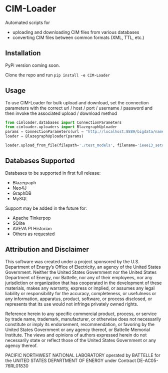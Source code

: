 # CIM-Loader
Automated scripts for 
* uploading and downloading CIM files from various databases
* converting CIM files between common formats (XML, TTL, etc.)


## Installation
PyPi version coming soon.

Clone the repo and run
`pip install -e CIM-Loader`


## Usage

To use CIM-Loader for bulk upload and download, set the connection parameters with the correct url / host / port / username / password and then invoke the associated upload / download method

```python
from cimloader.databases import ConnectionParameters
from cimloader.uploaders import BlazegraphUploader
params = ConnectionParameters(url = "http://localhost:8889/bigdata/namespace/kb/sparql")
loader = BlazegraphUploader(params)

loader.upload_from_file(filepath='./test_models', filename='ieee13_seto.xml')
```


## Databases Supported
Databases to be supported in first full release:
* Blazegraph
* Neo4J
* GraphDB
* MySQL

Support may be added in the future for:
* Apache Tinkerpop
* SQlite
* AVEVA PI Historian
* Others as requested


## Attribution and Disclaimer

This software was created under a project sponsored by the U.S. Department of Energy’s Office of Electricity, an agency of the United States Government.  Neither the United States Government nor the United States Department of Energy, nor Battelle, nor any of their employees, nor any jurisdiction or organization that has cooperated in the development of these materials, makes any warranty, express or implied, or assumes any legal liability or responsibility for the accuracy, completeness, or usefulness or any information, apparatus, product, software, or process disclosed, or represents that its use would not infringe privately owned rights.

Reference herein to any specific commercial product, process, or service by trade name, trademark, manufacturer, or otherwise does not necessarily constitute or imply its endorsement, recommendation, or favoring by the United States Government or any agency thereof, or Battelle Memorial Institute. The views and opinions of authors expressed herein do not necessarily state or reflect those of the United States Government or any agency thereof.

PACIFIC NORTHWEST NATIONAL LABORATORY
operated by
BATTELLE
for the
UNITED STATES DEPARTMENT OF ENERGY
under Contract DE-AC05-76RL01830


